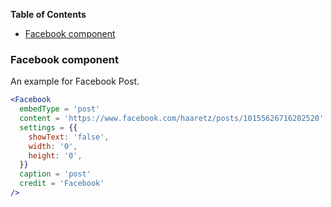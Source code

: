 <!-- START doctoc generated TOC please keep comment here to allow auto update -->
<!-- DON'T EDIT THIS SECTION, INSTEAD RE-RUN doctoc TO UPDATE -->
**Table of Contents**

- [Facebook component](#facebook-component)

<!-- END doctoc generated TOC please keep comment here to allow auto update -->

### Facebook component

An example for Facebook Post.

```jsx static
<Facebook
  embedType = 'post'
  content = 'https://www.facebook.com/haaretz/posts/10155626716202520'
  settings = {{
    showText: 'false',
    width: '0',
    height: '0',
  }}
  caption = 'post'
  credit = 'Facebook'
/>
```
